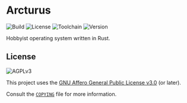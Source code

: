 # Arcturus

![Build](https://img.shields.io/github/actions/workflow/status/theomund/arcturus/linux.yml?style=for-the-badge&logo=linux&logoColor=white)
![License](https://img.shields.io/github/license/theomund/arcturus?style=for-the-badge&logo=gnu&logoColor=white&color=mediumorchid)
![Toolchain](https://img.shields.io/badge/dynamic/toml?url=https%3A%2F%2Fraw.githubusercontent.com%2Ftheomund%2Farcturus%2Frefs%2Fheads%2Fmain%2Frust-toolchain.toml&query=toolchain.channel&style=for-the-badge&logo=rust&logoColor=white&label=toolchain&color=orange)
![Version](https://img.shields.io/badge/dynamic/toml?url=https%3A%2F%2Fraw.githubusercontent.com%2Ftheomund%2Farcturus%2Frefs%2Fheads%2Fmain%2Fkernel%2FCargo.toml&query=package.version&style=for-the-badge&logo=git&logoColor=white&label=version)

Hobbyist operating system written in Rust.

## License

![AGPLv3](https://www.gnu.org/graphics/agplv3-with-text-162x68.png)

This project uses the [GNU Affero General Public License v3.0](https://www.gnu.org/licenses/agpl-3.0.html) (or later).

Consult the [`COPYING`](COPYING) file for more information.
